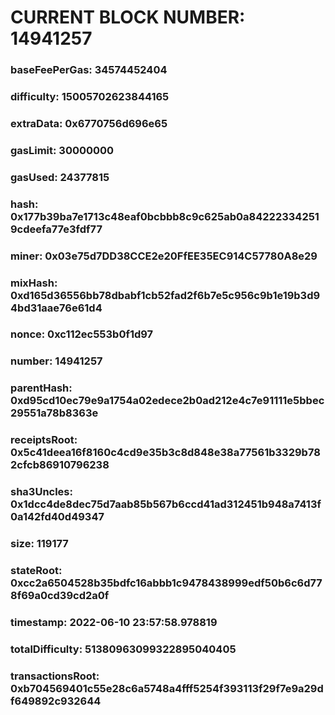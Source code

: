 # CURRENT BLOCK NUMBER: 14941257

### baseFeePerGas: 34574452404
### difficulty: 15005702623844165
### extraData: 0x6770756d696e65
### gasLimit: 30000000
### gasUsed: 24377815
### hash: 0x177b39ba7e1713c48eaf0bcbbb8c9c625ab0a842223342519cdeefa77e3fdf77
### miner: 0x03e75d7DD38CCE2e20FfEE35EC914C57780A8e29
### mixHash: 0xd165d36556bb78dbabf1cb52fad2f6b7e5c956c9b1e19b3d94bd31aae76e61d4
### nonce: 0xc112ec553b0f1d97
### number: 14941257
### parentHash: 0xd95cd10ec79e9a1754a02edece2b0ad212e4c7e91111e5bbec29551a78b8363e
### receiptsRoot: 0x5c41deea16f8160c4cd9e35b3c8d848e38a77561b3329b782cfcb86910796238
### sha3Uncles: 0x1dcc4de8dec75d7aab85b567b6ccd41ad312451b948a7413f0a142fd40d49347
### size: 119177
### stateRoot: 0xcc2a6504528b35bdfc16abbb1c9478438999edf50b6c6d778f69a0cd39cd2a0f
### timestamp: 2022-06-10 23:57:58.978819
### totalDifficulty: 51380963099322895040405
### transactionsRoot: 0xb704569401c55e28c6a5748a4fff5254f393113f29f7e9a29df649892c932644
